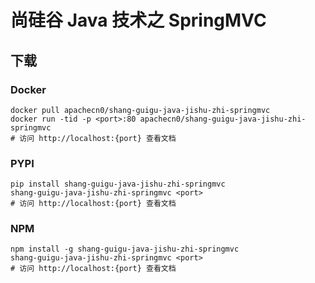 # 尚硅谷 Java 技术之 SpringMVC

## 下载

### Docker

```
docker pull apachecn0/shang-guigu-java-jishu-zhi-springmvc
docker run -tid -p <port>:80 apachecn0/shang-guigu-java-jishu-zhi-springmvc
# 访问 http://localhost:{port} 查看文档
```

### PYPI

```
pip install shang-guigu-java-jishu-zhi-springmvc
shang-guigu-java-jishu-zhi-springmvc <port>
# 访问 http://localhost:{port} 查看文档
```

### NPM

```
npm install -g shang-guigu-java-jishu-zhi-springmvc
shang-guigu-java-jishu-zhi-springmvc <port>
# 访问 http://localhost:{port} 查看文档
```